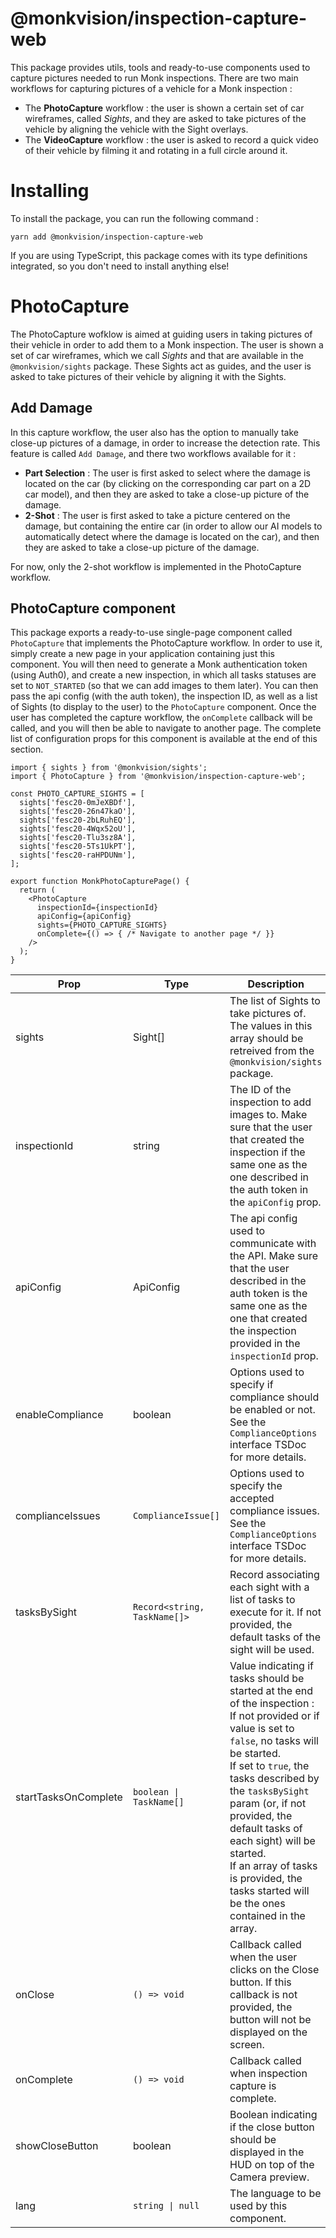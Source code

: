 # @monkvision/inspection-capture-web
This package provides utils, tools and ready-to-use components used to capture pictures needed to run Monk inspections.
There are two main workflows for capturing pictures of a vehicle for a Monk inspection :
- The **PhotoCapture** workflow : the user is shown a certain set of car wireframes, called *Sights*, and they are asked
  to take pictures of the vehicle by aligning the vehicle with the Sight overlays.
- The **VideoCapture** workflow : the user is asked to record a quick video of their vehicle by filming it and rotating
  in a full circle around it.

# Installing
To install the package, you can run the following command :

```shell
yarn add @monkvision/inspection-capture-web
```

If you are using TypeScript, this package comes with its type definitions integrated, so you don't need to install
anything else!

# PhotoCapture
The PhotoCapture wofklow is aimed at guiding users in taking pictures of their vehicle in order to add them to a Monk
inspection. The user is shown a set of car wireframes, which we call *Sights* and that are available in the
`@monkvision/sights` package. These Sights act as guides, and the user is asked to take pictures of their vehicle by
aligning it with the Sights.

## Add Damage
In this capture workflow, the user also has the option to manually take close-up pictures
of a damage, in order to increase the detection rate. This feature is called `Add Damage`, and there two workflows
available for it :
- **Part Selection** : The user is first asked to select where the damage is located on the car (by clicking on the
  corresponding car part on a 2D car model), and then they are asked to take a close-up picture of the damage.
- **2-Shot** : The user is first asked to take a picture centered on the damage, but containing the entire car (in order
  to allow our AI models to automatically detect where the damage is located on the car),  and then they are asked to
  take a close-up picture of the damage.

For now, only the 2-shot workflow is implemented in the PhotoCapture workflow.

## PhotoCapture component
This package exports a ready-to-use single-page component called `PhotoCapture` that implements the PhotoCapture
workflow. In order to use it, simply create a new page in your application containing just this component. You will then
need to generate a Monk authentication token (using Auth0), and create a new inspection, in which all tasks statuses are
set to `NOT_STARTED` (so that we can add images to them later). You can then pass the api config (with the auth token),
the inspection ID, as well as a list of Sights (to display to the user) to the `PhotoCapture` component. Once the user
has completed the capture workflow, the `onComplete` callback will be called, and you will then be able to navigate to
another page. The complete list of configuration props for this component is available at the end of this section.

```tsx
import { sights } from '@monkvision/sights';
import { PhotoCapture } from '@monkvision/inspection-capture-web';

const PHOTO_CAPTURE_SIGHTS = [
  sights['fesc20-0mJeXBDf'],
  sights['fesc20-26n47kaO'],
  sights['fesc20-2bLRuhEQ'],
  sights['fesc20-4Wqx52oU'],
  sights['fesc20-Tlu3sz8A'],
  sights['fesc20-5Ts1UkPT'],
  sights['fesc20-raHPDUNm'],
];

export function MonkPhotoCapturePage() {
  return (
    <PhotoCapture
      inspectionId={inspectionId}
      apiConfig={apiConfig}
      sights={PHOTO_CAPTURE_SIGHTS}
      onComplete={() => { /* Navigate to another page */ }}
    />
  );
}
```

| Prop                 | Type                                   | Description                                                                                                                                                                                                                                                                                                                                                                                               | Required | Default Value                 |
|----------------------|----------------------------------------|-----------------------------------------------------------------------------------------------------------------------------------------------------------------------------------------------------------------------------------------------------------------------------------------------------------------------------------------------------------------------------------------------------------|----------|-------------------------------|
| sights               | Sight[]                                | The list of Sights to take pictures of. The values in this array should be retreived from the `@monkvision/sights` package.                                                                                                                                                                                                                                                                               | ✔️       |                               |
| inspectionId         | string                                 | The ID of the inspection to add images to. Make sure that the user that created the inspection if the same one as the one described in the auth token in the `apiConfig` prop.                                                                                                                                                                                                                            | ✔️       |                               |
| apiConfig            | ApiConfig                              | The api config used to communicate with the API. Make sure that the user described in the auth token is the same one as the one that created the inspection provided in the `inspectionId` prop.                                                                                                                                                                                                          | ✔️       |                               |
| enableCompliance     | boolean                                | Options used to specify if compliance should be enabled or not. See the `ComplianceOptions` interface TSDoc for more details.                                                                                                                                                                                                                                                                             |          | See `ComplianceOptions` TSDoc |
| complianceIssues     | `ComplianceIssue[]`                    | Options used to specify the accepted compliance issues. See the `ComplianceOptions` interface TSDoc for more details.                                                                                                                                                                                                                                                                                     |          | See `ComplianceOptions` TSDoc |
| tasksBySight         | `Record<string, TaskName[]>`           | Record associating each sight with a list of tasks to execute for it. If not provided, the default tasks of the sight will be used.                                                                                                                                                                                                                                                                       |          |                               |
| startTasksOnComplete | <code>boolean &#124; TaskName[]</code> | Value indicating if tasks should be started at the end of the inspection :<br />If not provided or if value is set to `false`, no tasks will be started.<br />If set to `true`, the tasks described by the `tasksBySight` param (or, if not provided, the default tasks of each sight) will be started.<br />If an array of tasks is provided, the tasks started will be the ones contained in the array. |          |                               |
| onClose              | `() => void`                           | Callback called when the user clicks on the Close button. If this callback is not provided, the button will not be displayed on the screen.                                                                                                                                                                                                                                                               |          |                               |
| onComplete           | `() => void`                           | Callback called when inspection capture is complete.                                                                                                                                                                                                                                                                                                                                                      |          |                               |
| showCloseButton      | boolean                                | Boolean indicating if the close button should be displayed in the HUD on top of the Camera preview.                                                                                                                                                                                                                                                                                                       |          | `false`                       |
| lang                 | <code>string &#124; null</code>        | The language to be used by this component.                                                                                                                                                                                                                                                                                                                                                                |          | `'en'`                        |
